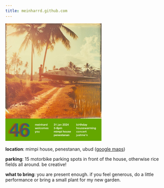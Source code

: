 ```yaml
---
title: meinharrd.github.com
---
```


<img src="meinhard46.jpg" width="300" />

**location**: mimpi house, penestanan, ubud ([google maps](https://maps.app.goo.gl/J1L32fFBJU4RyNn5A))

**parking**: 15 motorbike parking spots in front of the house, otherwise rice fields all around. be creative!

**what to bring**: you are present enough. if you feel generous, do a little performance or bring a small plant for my new garden.
